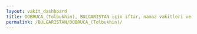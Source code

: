 ```yaml
---
layout: vakit_dashboard
title: DOBRUCA_(Tolbukhin), BULGARISTAN için iftar, namaz vakitleri ve hava durumu - ilçe/eyalet seç
permalink: /BULGARISTAN/DOBRUCA_(Tolbukhin)/
---
```


<script type="text/javascript">
  var GLOBAL_COUNTRY = 'BULGARISTAN';
  var GLOBAL_CITY = 'DOBRUCA_(Tolbukhin)';
  var GLOBAL_STATE = '';
  var lat = 72;
  var lon = 21;
</script>
